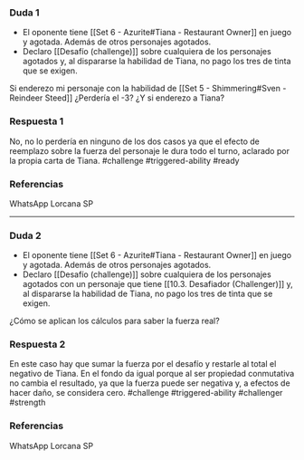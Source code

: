 ### Duda 1
- El oponente tiene [[Set 6 - Azurite#Tiana - Restaurant Owner]] en juego y agotada. Además de otros personajes agotados.
- Declaro [[Desafío (challenge)]] sobre cualquiera de los personajes agotados y, al dispararse la habilidad de Tiana, no pago los tres de tinta que se exigen.

Si enderezo mi personaje con la habilidad de [[Set 5 - Shimmering#Sven - Reindeer Steed]] ¿Perdería el -3? ¿Y si enderezo a Tiana?
### Respuesta 1
No, no lo perdería en ninguno de los dos casos ya que el efecto de reemplazo sobre la fuerza del personaje le dura todo el turno, aclarado por la propia carta de Tiana.
#challenge #triggered-ability #ready
### Referencias
WhatsApp Lorcana SP

---
### Duda 2
- El oponente tiene [[Set 6 - Azurite#Tiana - Restaurant Owner]] en juego y agotada. Además de otros personajes agotados.
- Declaro [[Desafío (challenge)]] sobre cualquiera de los personajes agotados con un personaje que tiene [[10.3. Desafiador (Challenger)]] y, al dispararse la habilidad de Tiana, no pago los tres de tinta que se exigen.

¿Cómo se aplican los cálculos para saber la fuerza real?
### Respuesta 2
En este caso hay que sumar la fuerza por el desafío y restarle al total el negativo de Tiana. En el fondo da igual porque al ser propiedad conmutativa no cambia el resultado, ya que la fuerza puede ser negativa y, a efectos de hacer daño, se considera cero.
#challenge #triggered-ability #challenger #strength
### Referencias
WhatsApp Lorcana SP
